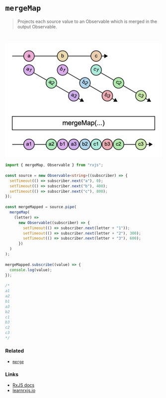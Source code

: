 # `mergeMap`

> Projects each source value to an Observable which is merged in the output Observable.

<br/>

![diagram](diagram.png)

<!--code-snipet-start-->
```ts
import { mergeMap, Observable } from "rxjs";

const source = new Observable<string>((subscriber) => {
  setTimeout(() => subscriber.next("a"), 0);
  setTimeout(() => subscriber.next("b"), 400);
  setTimeout(() => subscriber.next("c"), 800);
});

const mergeMapped = source.pipe(
  mergeMap(
    (letter) =>
      new Observable((subscriber) => {
        setTimeout(() => subscriber.next(letter + "1"));
        setTimeout(() => subscriber.next(letter + "2"), 300);
        setTimeout(() => subscriber.next(letter + "3"), 600);
      })
  )
);

mergeMapped.subscribe((value) => {
  console.log(value);
});

/*
a1
a2
b1
a3
b2
c1
b3
c2
c3
*/

```
<!--code-snipet-end-->

### Related

- [`merge`](../merge/)


### Links

- [RxJS docs](https://rxjs.dev/api/index/function/mergeMap)
- [learnrxjs.io](https://www.learnrxjs.io/learn-rxjs/operators/transformation/mergemap)